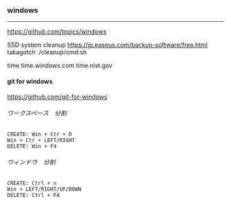 ### windows
---
https://github.com/topics/windows

SSD system cleanup
https://jp.easeus.com/backup-software/free.html
takagotch ./cleanup/cmd.sh

time
time.windows.com
time.nist.gov

#### git for windows
https://github.com/git-for-windows


###### ワークスペース　分割　
```
CREATE: Win + Ctr + D
Win + Ctr + LEFT/RIGHT
DELETE: Win + F4

```

###### ウィンドウ　分割
```
CREATE: Ctrl + n
Win + LEFT/RIGHT/UP/DOWN
DELETE: Ctrl + F4

```

```
```

```
```

```
```

